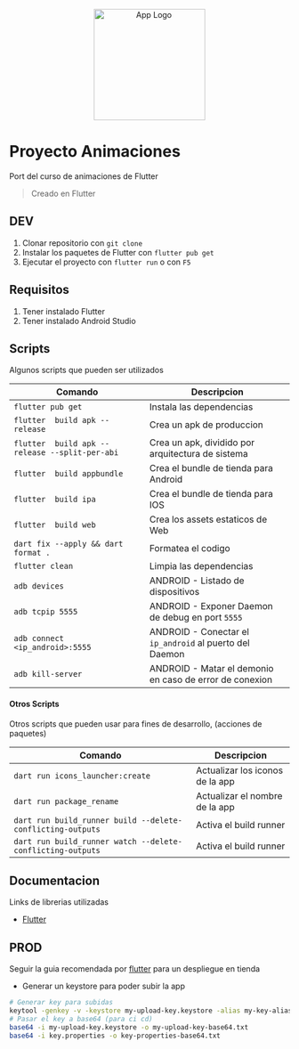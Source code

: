 <p align="center">
  <a href="https://flutter.dev/" target="blank">
  <img src="https://upload.wikimedia.org/wikipedia/commons/thumb/1/17/Google-flutter-logo.png/800px-Google-flutter-logo.png" width="200" alt="App Logo" /></a>
</p>

# Proyecto Animaciones

Port del curso de animaciones de Flutter

> Creado en Flutter

## DEV

1. Clonar repositorio con `git clone`
2. Instalar los paquetes de Flutter con `flutter pub get`
3. Ejecutar el proyecto con `flutter run` o con `F5`

## Requisitos

1. Tener instalado Flutter
2. Tener instalado Android Studio

## Scripts

Algunos scripts que pueden ser utilizados

| Comando                                        | Descripcion                                             |
| ---------------------------------------------- | ------------------------------------------------------- |
| `flutter pub get`                              | Instala las dependencias                                |
| `flutter  build apk --release`                 | Crea un apk de produccion                               |
| `flutter  build apk --release --split-per-abi` | Crea un apk, dividido por arquitectura de sistema       |
| `flutter  build appbundle`                     | Crea el bundle de tienda para Android                   |
| `flutter  build ipa`                           | Crea el bundle de tienda para IOS                       |
| `flutter  build web`                           | Crea los assets estaticos de Web                        |
| `dart fix --apply && dart format .`            | Formatea el codigo                                      |
| `flutter clean`                                | Limpia las dependencias                                 |
| `adb devices`                                  | ANDROID - Listado de dispositivos                       |
| `adb tcpip 5555`                               | ANDROID - Exponer Daemon de debug en port `5555`        |
| `adb connect <ip_android>:5555`                | ANDROID - Conectar el `ip_android` al puerto del Daemon |
| `adb kill-server`                              | ANDROID - Matar el demonio en caso de error de conexion |

#### Otros Scripts

Otros scripts que pueden usar para fines de desarrollo, (acciones de paquetes)

| Comando                                                    | Descripcion                     |
| ---------------------------------------------------------- | ------------------------------- |
| `dart run icons_launcher:create`                           | Actualizar los iconos de la app |
| `dart run package_rename`                                  | Actualizar el nombre de la app  |
| `dart run build_runner build --delete-conflicting-outputs` | Activa el build runner          |
| `dart run build_runner watch --delete-conflicting-outputs` | Activa el build runner          |

## Documentacion

Links de librerias utilizadas

- [Flutter]("https://flutter.dev/")

## PROD

Seguir la guia recomendada por [flutter](https://docs.flutter.dev/deployment/android) para un despliegue en tienda

- Generar un keystore para poder subir la app

```bash
# Generar key para subidas
keytool -genkey -v -keystore my-upload-key.keystore -alias my-key-alias -keyalg RSA -keysize 2048 -validity 10000
# Pasar el key a base64 (para ci cd)
base64 -i my-upload-key.keystore -o my-upload-key-base64.txt
base64 -i key.properties -o key-properties-base64.txt
```
